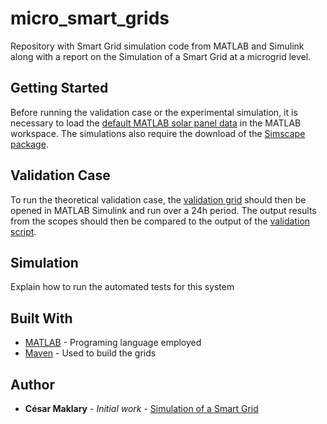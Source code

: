 # micro_smart_grids

Repository with Smart Grid simulation code from MATLAB and Simulink along with a report on the Simulation of a Smart Grid at a microgrid level.


## Getting Started

Before running the validation case or the experimental simulation, it is necessary to load the [default MATLAB solar panel data](Simulation/default_PV_data.mat) in the MATLAB workspace. The simulations also require the download of the [Simscape package](https://www.mathworks.com/products/simscape.html).


## Validation Case

To run the theoretical validation case, the [validation grid](power_microgrid_v3_analytic.slx) should then be opened in MATLAB Simulink and run over a 24h period. The output results from the scopes should then be compared to the output of the [validation script](FYP_analytical_test.m).

## Simulation

Explain how to run the automated tests for this system


## Built With

* [MATLAB](https://uk.mathworks.com/products/matlab.html?s_tid=hp_products_matlab) - Programing language employed
* [Maven](https://maven.apache.org/) - Used to build the grids


## Author

* **César Maklary** - *Initial work* - [Simulation of a Smart Grid](FYP_Report.pdf)
